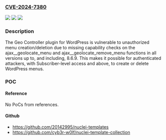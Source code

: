### [CVE-2024-7380](https://cve.mitre.org/cgi-bin/cvename.cgi?name=CVE-2024-7380)
![](https://img.shields.io/static/v1?label=Product&message=Geo%20Controller&color=blue)
![](https://img.shields.io/static/v1?label=Version&message=*%3C%3D%208.6.9%20&color=brighgreen)
![](https://img.shields.io/static/v1?label=Vulnerability&message=CWE-862%20Missing%20Authorization&color=brighgreen)

### Description

The Geo Controller plugin for WordPress is vulnerable to unauthorized menu creation/deletion due to missing capability checks on the ajax__geolocate_menu and ajax__geolocate_remove_menu functions in all versions up to, and including, 8.6.9. This makes it possible for authenticated attackers, with Subscriber-level access and above, to create or delete WordPress menus.

### POC

#### Reference
No PoCs from references.

#### Github
- https://github.com/20142995/nuclei-templates
- https://github.com/cyb3r-w0lf/nuclei-template-collection

